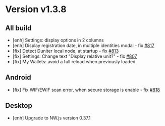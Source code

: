 # Version v1.3.8

## All build

- [enh] Settings: display options in 2 columns
- [enh] Display registration date, in multiple identities modal  - fix [#817](https://git.duniter.org/clients/cesium-grp/cesium/issues/817)
- [fix] Detect Duniter local node, at startup  - fix [#813](https://git.duniter.org/clients/cesium-grp/cesium/issues/813)
- [fix] Settings: Change text "Display relative unit?" - fix [#807](https://git.duniter.org/clients/cesium-grp/cesium/issues/807)
- [fix] My Wallets: avoid a full reload when previously loaded

## Android

- [fix] Fix WIF/EWIF scan error, when secure storage is enable - fix [#818](https://git.duniter.org/clients/cesium-grp/cesium/issues/818)

## Desktop

- [enh] Upgrade to NW.js version 0.37.1 
